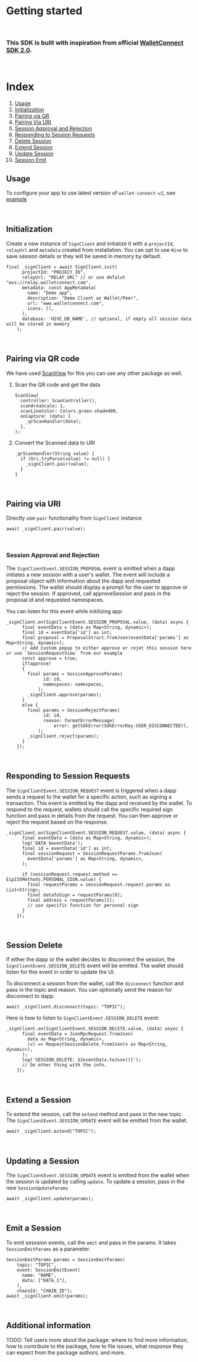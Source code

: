 <!--
This README describes the package. If you publish this package to pub.dev,
this README's contents appear on the landing page for your package.

For information about how to write a good package README, see the guide for
[writing package pages](https://dart.dev/guides/libraries/writing-package-pages).

For general information about developing packages, see the Dart guide for
[creating packages](https://dart.dev/guides/libraries/create-library-packages)
and the Flutter guide for
[developing packages and plugins](https://flutter.dev/developing-packages).
-->

# Getting started

<br>

### This SDK is built with inspiration from official [WalletConnect SDK 2.0](https://docs.walletconnect.com/2.0).

<br>

# Index

1. [Usage](#usage)
2. [Initialization](#initialization)
3. [Pairing via QR](#pairing-via-qr-code)
4. [Pairing Via URI](#pairing-via-uri)
5. [Session Approval and Rejection](#session-approval-and-rejection)
6. [Responding to Session Requests](#responding-to-session-requests)
7. [Delete Session](#session-delete)
8. [Extend Session](#extend-a-session)
9. [Update Session](#updating-a-session​)
10. [Session Emit](#emit-a-session)

## Usage

To configure your app to use latest version of `wallet-connect-v2`, see [example](https://github.com/orange-wallet/wallet-connect-dart)

<br>

## Initialization

Create a new instance of `SignClient` and initialize it with a `projectId`, `relayUrl` and `metadata` created from installation.
You can opt to use `Hive` to save session details or they will be saved in memory by default.

```
final _signClient = await SignClient.init(
      projectId: "PROJECY_ID",
      relayUrl: "RELAY_URL" // or use defalut "wss://relay.walletconnect.com",
      metadata: const AppMetadata(
        name: "Demo app",
        description: "Demo Client as Wallet/Peer",
        url: "www.walletconnect.com",
        icons: [],
      ),
      database: 'HIVE_DB_NAME', // optional, if empty all session data will be stored in memory
    );
```

<br>

## Pairing via QR code

We have used [ScanView](https://pub.dev/packages/scan) for this you can use any other package as well.

1. Scan the QR code and get the data
   ```
   ScanView(
     controller: ScanController(),
     scanAreaScale: 1,
     scanLineColor: Colors.green.shade400,
     onCapture: (data) {
       _qrScanHandler(data);
     },
   );
   ```
2. Convert the Scanned data to URI
   ```
   _qrScanHandler(String value) {
     if (Uri.tryParse(value) != null) {
       _signClient.pair(value);
     }
   }
   ```

<br>

## Pairing via URI

Directly use `pair` functionality from `SignClient` instance

```
await _signClient.pair(value);
```

<br>

### Session Approval and Rejection

The `SignClientEvent.SESSION_PROPOSAL` event is emitted when a dapp initiates a new session with a user's wallet. The event will include a proposal object with information about the dapp and requested permissions. The wallet should display a prompt for the user to approve or reject the session. If approved, call approveSession and pass in the proposal.id and requested namespaces.

You can listen for this event while initilizing app:

```
_signClient.on(SignClientEvent.SESSION_PROPOSAL.value, (data) async {
      final eventData = (data as Map<String, dynamic>);
      final id = eventData['id'] as int;
      final proposal = ProposalStruct.fromJson(eventData['params'] as Map<String, dynamic>);
      // add custom popup to either approve or rejet this session here or use `SessionRequestView` from our example
      const approve = true;
      if(approve)
      {
        final params = SessionApproveParams(
              id: id,
              namespaces: namespaces,
            );
        _signClient.approve(params);
      }
      else {
        final params = SessionRejectParams(
              id: id,
              reason: formatErrorMessage(
                  error: getSdkError(SdkErrorKey.USER_DISCONNECTED)),
            );
        _signClient.reject(params);
      }
    });
```

<br>

## Responding to Session Requests

The `SignClientEvent.SESSION_REQUEST` event is triggered when a dapp sends a request to the wallet for a specific action, such as signing a transaction. This event is emitted by the dapp and received by the wallet. To respond to the request, wallets should call the specific required sign function and pass in details from the request. You can then approve or reject the request based on the response.

```
_signClient.on(SignClientEvent.SESSION_REQUEST.value, (data) async {
      final eventData = (data as Map<String, dynamic>);
      log('DATA $eventData');
      final id = eventData['id'] as int;
      final sessionRequest = SessionRequestParams.fromJson(
        eventData['params'] as Map<String, dynamic>,
      );

      if (sessionRequest.request.method == Eip155Methods.PERSONAL_SIGN.value) {
        final requestParams = sessionRequest.request.params as List<String>;
        final dataToSign = requestParams[0];
        final address = requestParams[1];
        // use specific function for personal sign
      }
    });
```

<br>

## Session Delete

If either the dapp or the wallet decides to disconnect the session, the `SignClientEvent.SESSION_DELETE` event will be emitted. The wallet should listen for this event in order to update the UI.

To disconnect a session from the wallet, call the `disconnect` function and pass in the topic and reason. You can optionally send the reason for disconnect to dapp.

```
await _signClient.disconnect(topic: "TOPIC");
```

Here is how to listen to `SignClientEvent.SESSION_DELETE` event:

```
_signClient.on(SignClientEvent.SESSION_DELETE.value, (data) async {
      final eventData = JsonRpcRequest.fromJson(
        data as Map<String, dynamic>,
        (v) => RequestSessionDelete.fromJson(v as Map<String, dynamic>),
      );
      log('SESSION_DELETE: ${eventData.toJson()}');
      // Do other thing with the info.
    });
```

<br>

## Extend a Session

To extend the session, call the `extend` method and pass in the new topic. The `SignClientEvent.SESSION_UPDATE` event will be emitted from the wallet.

```
await _signClient.extend("TOPIC");
```

<br>

## Updating a Session​

The `SignClientEvent.SESSION_UPDATE` event is emitted from the wallet when the session is updated by calling `update`.
To update a session, pass in the new `SessionUpdateParams`

```
await _signClient.update(params);
```

<br>

## Emit a Session

To emit sesssion events, call the `emit` and pass in the params. It takes `SessionEmitParams` as a parameter.

```
SessionEmitParams params = SessionEmitParams(
    topic: "TOPIC",
    event: SessionEmitEvent(
      name: "NAME",
      data: ["DATA_1"],
    ),
    chainId: "CHAIN_ID");
await _signClient.emit(params);
```

<br>

## Additional information

TODO: Tell users more about the package: where to find more information, how to
contribute to the package, how to file issues, what response they can expect
from the package authors, and more.
